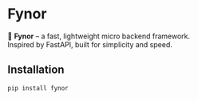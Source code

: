 # Fynor

🚀 **Fynor** – a fast, lightweight micro backend framework.  
Inspired by FastAPI, built for simplicity and speed.

## Installation
```bash
pip install fynor
